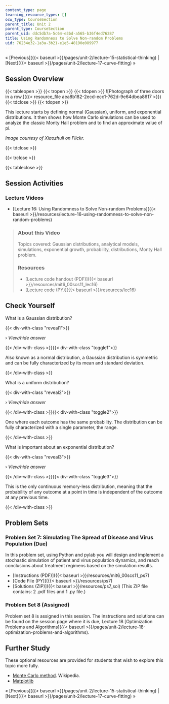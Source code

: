 ```yaml
---
content_type: page
learning_resource_types: []
ocw_type: CourseSection
parent_title: Unit 2
parent_type: CourseSection
parent_uid: ddc5db7a-5c64-e3bd-a565-b36f4ed76287
title: Using Randomness to Solve Non-random Problems
uid: 76234e32-1a3a-3b21-e1e5-48190e089977
---
```


« [Previous]({{< baseurl >}}/pages/unit-2/lecture-15-statistical-thinking) | [Next]({{< baseurl >}}/pages/unit-2/lecture-17-curve-fitting) »

Session Overview
----------------

{{< tableopen >}}
{{< tropen >}}
{{< tdopen >}}
![Photograph of three doors in a row.]({{< resource_file aea8b182-2ecd-ecc1-762d-9e64dbea8617 >}})
{{< tdclose >}}
{{< tdopen >}}


This lecture starts by defining normal (Gaussian), uniform, and exponential distributions. It then shows how Monte Carlo simulations can be used to analyze the classic Monty Hall problem and to find an approximate value of pi.

_Image courtesy of Xiaozhuli on Flickr._


{{< tdclose >}}

{{< trclose >}}

{{< tableclose >}}

Session Activities
------------------

### Lecture Videos

*   [Lecture 16: Using Randomness to Solve Non-random Problems]({{< baseurl >}}/resources/lecture-16-using-randomness-to-solve-non-random-problems)

> ### About this Video
> 
> Topics covered: Gaussian distributions, analytical models, simulations, exponential growth, probability, distributions, Monty Hall problem.
> 
> ### Resources
> 
> *   [Lecture code handout (PDF)]({{< baseurl >}}/resources/mit6_00scs11_lec16)
> *   [Lecture code (PY)]({{< baseurl >}}/resources/lec16)

Check Yourself
--------------

What is a Gaussian distribution?

{{< div-with-class "reveal1">}}

› _View/hide answer_

{{< /div-with-class >}}{{< div-with-class "toggle1">}}

Also known as a normal distribution, a Gaussian distribution is symmetric and can be fully characterized by its mean and standard deviation.

{{< /div-with-class >}}

What is a uniform distribution?

{{< div-with-class "reveal2">}}

› _View/hide answer_

{{< /div-with-class >}}{{< div-with-class "toggle2">}}

One where each outcome has the same probability. The distribution can be fully characterized with a single parameter, the range.

{{< /div-with-class >}}

What is important about an exponential distribution?

{{< div-with-class "reveal3">}}

› _View/hide answer_

{{< /div-with-class >}}{{< div-with-class "toggle3">}}

This is the only continuous memory-less distribution, meaning that the probability of any outcome at a point in time is independent of the outcome at any previous time.

{{< /div-with-class >}}

Problem Sets
------------

### Problem Set 7: Simulating The Spread of Disease and Virus Population (Due)

In this problem set, using Python and pylab you will design and implement a stochastic simulation of patient and virus population dynamics, and reach conclusions about treatment regimens based on the simulation results.

*   [Instructions (PDF)]({{< baseurl >}}/resources/mit6_00scs11_ps7)
*   [Code File (PY)]({{< baseurl >}}/resources/ps7)
*   [Solutions (ZIP)]({{< baseurl >}}/resources/ps7_sol) (This ZIP file contains: 2 .pdf files and 1 .py file.)

### Problem Set 8 (Assigned)

Problem set 8 is assigned in this session. The instructions and solutions can be found on the session page where it is due, Lecture 18 [Optimization Problems and Algorithms]({{< baseurl >}}/pages/unit-2/lecture-18-optimization-problems-and-algorithms).

Further Study
-------------

These optional resources are provided for students that wish to explore this topic more fully.

*   [Monte Carlo method](http://en.wikipedia.org/wiki/Monte_Carlo_method). Wikipedia.
*   [Matplotlib](http://matplotlib.sourceforge.net/)

« [Previous]({{< baseurl >}}/pages/unit-2/lecture-15-statistical-thinking) | [Next]({{< baseurl >}}/pages/unit-2/lecture-17-curve-fitting) »